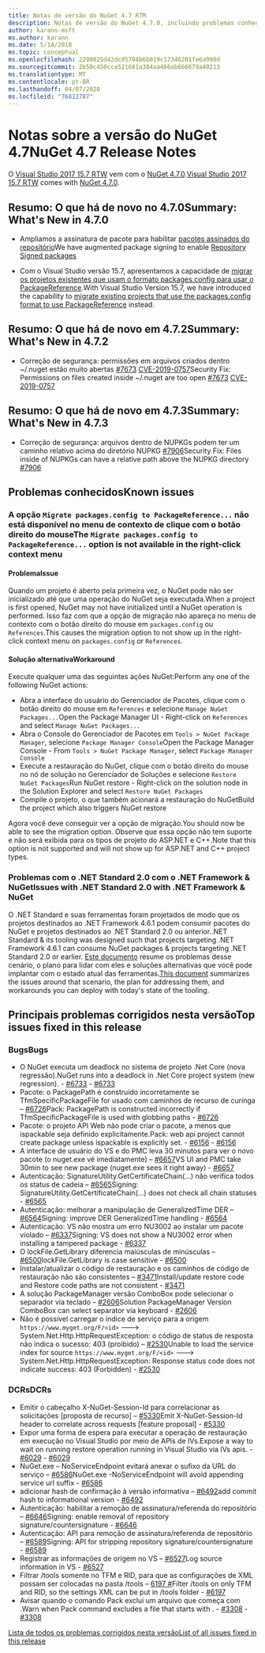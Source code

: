```yaml
---
title: Notas de versão do NuGet 4.7 RTM
description: Notas de versão do NuGet 4.7.0, incluindo problemas conhecidos, correções de bugs, funcionalidades adicionadas e DCRs.
author: karann-msft
ms.author: karann
ms.date: 5/14/2018
ms.topic: conceptual
ms.openlocfilehash: 2290025d42dcd5704b6b019c17346201fe6a990d
ms.sourcegitcommit: 2b50c450cca521681a384aa466ab666679a40213
ms.translationtype: MT
ms.contentlocale: pt-BR
ms.lasthandoff: 04/07/2020
ms.locfileid: "76813787"
---
```

# <a name="nuget-47-release-notes"></a><span data-ttu-id="03eb3-103">Notas sobre a versão do NuGet 4.7</span><span class="sxs-lookup"><span data-stu-id="03eb3-103">NuGet 4.7 Release Notes</span></span>

<span data-ttu-id="03eb3-104">O [Visual Studio 2017 15.7 RTW](https://www.visualstudio.com/news/releasenotes/vs2017-relnotes) vem com o [NuGet 4.7.0](https://dist.nuget.org/win-x86-commandline/v4.7.0/nuget.exe).</span><span class="sxs-lookup"><span data-stu-id="03eb3-104">[Visual Studio 2017 15.7 RTW](https://www.visualstudio.com/news/releasenotes/vs2017-relnotes) comes with [NuGet 4.7.0](https://dist.nuget.org/win-x86-commandline/v4.7.0/nuget.exe).</span></span>

## <a name="summary-whats-new-in-470"></a><span data-ttu-id="03eb3-105">Resumo: O que há de novo no 4.7.0</span><span class="sxs-lookup"><span data-stu-id="03eb3-105">Summary: What's New in 4.7.0</span></span>

* <span data-ttu-id="03eb3-106">Ampliamos a assinatura de pacote para habilitar [pacotes assinados do repositório](https://github.com/NuGet/Home/wiki/Repository-Signatures)</span><span class="sxs-lookup"><span data-stu-id="03eb3-106">We have augmented package signing to enable [Repository Signed packages](https://github.com/NuGet/Home/wiki/Repository-Signatures)</span></span>

* <span data-ttu-id="03eb3-107">Com o Visual Studio versão 15.7, apresentamos a capacidade de [migrar os projetos existentes que usam o formato packages.config para usar o PackageReference](../consume-packages/migrate-packages-config-to-package-reference.md).</span><span class="sxs-lookup"><span data-stu-id="03eb3-107">With Visual Studio Version 15.7, we have introduced the capability to [migrate existing projects that use the packages.config format to use PackageReference](../consume-packages/migrate-packages-config-to-package-reference.md) instead.</span></span>

## <a name="summary-whats-new-in-472"></a><span data-ttu-id="03eb3-108">Resumo: O que há de novo em 4.7.2</span><span class="sxs-lookup"><span data-stu-id="03eb3-108">Summary: What's New in 4.7.2</span></span>

* <span data-ttu-id="03eb3-109">Correção de segurança: permissões em arquivos criados dentro ~/.nuget estão muito abertas [#7673](https://github.com/NuGet/Home/issues/7673) [CVE-2019-0757](https://portal.msrc.microsoft.com/en-us/security-guidance/advisory/CVE-2019-0757)</span><span class="sxs-lookup"><span data-stu-id="03eb3-109">Security Fix: Permissions on files created inside ~/.nuget are too open [#7673](https://github.com/NuGet/Home/issues/7673) [CVE-2019-0757](https://portal.msrc.microsoft.com/en-us/security-guidance/advisory/CVE-2019-0757)</span></span>

## <a name="summary-whats-new-in-473"></a><span data-ttu-id="03eb3-110">Resumo: O que há de novo em 4.7.3</span><span class="sxs-lookup"><span data-stu-id="03eb3-110">Summary: What's New in 4.7.3</span></span>

* <span data-ttu-id="03eb3-111">Correção de segurança: arquivos dentro de NUPKGs podem ter um caminho relativo acima do diretório NUPKG [#7906](https://github.com/NuGet/Home/issues/7906)</span><span class="sxs-lookup"><span data-stu-id="03eb3-111">Security Fix: Files inside of NUPKGs can have a relative path above the NUPKG directory [#7906](https://github.com/NuGet/Home/issues/7906)</span></span>

## <a name="known-issues"></a><span data-ttu-id="03eb3-112">Problemas conhecidos</span><span class="sxs-lookup"><span data-stu-id="03eb3-112">Known issues</span></span>

### <a name="the-migrate-packagesconfig-to-packagereference-option-is-not-available-in-the-right-click-context-menu"></a><span data-ttu-id="03eb3-113">A opção `Migrate packages.config to PackageReference...` não está disponível no menu de contexto de clique com o botão direito do mouse</span><span class="sxs-lookup"><span data-stu-id="03eb3-113">The `Migrate packages.config to PackageReference...` option is not available in the right-click context menu</span></span>

#### <a name="issue"></a><span data-ttu-id="03eb3-114">Problema</span><span class="sxs-lookup"><span data-stu-id="03eb3-114">Issue</span></span>

<span data-ttu-id="03eb3-115">Quando um projeto é aberto pela primeira vez, o NuGet pode não ser inicializado até que uma operação do NuGet seja executada.</span><span class="sxs-lookup"><span data-stu-id="03eb3-115">When a project is first opened, NuGet may not have initialized until a NuGet operation is performed.</span></span> <span data-ttu-id="03eb3-116">Isso faz com que a opção de migração não apareça no menu de contexto com o botão direito do mouse em `packages.config` ou `References`.</span><span class="sxs-lookup"><span data-stu-id="03eb3-116">This causes the migration option to not show up in the right-click context menu on `packages.config` or `References`.</span></span>

#### <a name="workaround"></a><span data-ttu-id="03eb3-117">Solução alternativa</span><span class="sxs-lookup"><span data-stu-id="03eb3-117">Workaround</span></span>

<span data-ttu-id="03eb3-118">Execute qualquer uma das seguintes ações NuGet:</span><span class="sxs-lookup"><span data-stu-id="03eb3-118">Perform any one of the following NuGet actions:</span></span>
* <span data-ttu-id="03eb3-119">Abra a interface do usuário do Gerenciador de Pacotes, clique com o botão direito do mouse em `References` e selecione `Manage NuGet Packages...`</span><span class="sxs-lookup"><span data-stu-id="03eb3-119">Open the Package Manager UI - Right-click on `References` and select `Manage NuGet Packages...`</span></span>
* <span data-ttu-id="03eb3-120">Abra o Console do Gerenciador de Pacotes em `Tools > NuGet Package Manager`, selecione `Package Manager Console`</span><span class="sxs-lookup"><span data-stu-id="03eb3-120">Open the Package Manager Console - From `Tools > NuGet Package Manager`, select `Package Manager Console`</span></span>
* <span data-ttu-id="03eb3-121">Execute a restauração do NuGet, clique com o botão direito do mouse no nó de solução no Gerenciador de Soluções e selecione `Restore NuGet Packages`</span><span class="sxs-lookup"><span data-stu-id="03eb3-121">Run NuGet restore - Right-click on the solution node in the Solution Explorer and select `Restore NuGet Packages`</span></span>
* <span data-ttu-id="03eb3-122">Compile o projeto, o que também acionará a restauração do NuGet</span><span class="sxs-lookup"><span data-stu-id="03eb3-122">Build the project which also triggers NuGet restore</span></span>

<span data-ttu-id="03eb3-123">Agora você deve conseguir ver a opção de migração.</span><span class="sxs-lookup"><span data-stu-id="03eb3-123">You should now be able to see the migration option.</span></span> <span data-ttu-id="03eb3-124">Observe que essa opção não tem suporte e não será exibida para os tipos de projeto do ASP.NET e C++.</span><span class="sxs-lookup"><span data-stu-id="03eb3-124">Note that this option is not supported and will not show up for ASP.NET and C++ project types.</span></span>

### <a name="issues-with-net-standard-20-with-net-framework--nuget"></a><span data-ttu-id="03eb3-125">Problemas com o .NET Standard 2.0 com o .NET Framework & NuGet</span><span class="sxs-lookup"><span data-stu-id="03eb3-125">Issues with .NET Standard 2.0 with .NET Framework & NuGet</span></span>

<span data-ttu-id="03eb3-126">O .NET Standard e suas ferramentas foram projetados de modo que os projetos destinados ao .NET Framework 4.6.1 podem consumir pacotes do NuGet e projetos destinados ao .NET Standard 2.0 ou anterior.</span><span class="sxs-lookup"><span data-stu-id="03eb3-126">.NET Standard & its tooling was designed such that projects targeting .NET Framework 4.6.1 can consume NuGet packages & projects targeting .NET Standard 2.0 or earlier.</span></span> <span data-ttu-id="03eb3-127">[Este documento](https://github.com/dotnet/standard/issues/481) resume os problemas desse cenário, o plano para lidar com eles e soluções alternativas que você pode implantar com o estado atual das ferramentas.</span><span class="sxs-lookup"><span data-stu-id="03eb3-127">[This document](https://github.com/dotnet/standard/issues/481) summarizes the issues around that scenario, the plan for addressing them, and workarounds you can deploy with today's state of the tooling.</span></span>

## <a name="top-issues-fixed-in-this-release"></a><span data-ttu-id="03eb3-128">Principais problemas corrigidos nesta versão</span><span class="sxs-lookup"><span data-stu-id="03eb3-128">Top issues fixed in this release</span></span>

### <a name="bugs"></a><span data-ttu-id="03eb3-129">Bugs</span><span class="sxs-lookup"><span data-stu-id="03eb3-129">Bugs</span></span>

* <span data-ttu-id="03eb3-130">O NuGet executa um deadlock no sistema de projeto .Net Core (nova regressão).</span><span class="sxs-lookup"><span data-stu-id="03eb3-130">NuGet runs into a deadlock in .Net Core project system (new regression).</span></span><span data-ttu-id="03eb3-131"> - [#6733](https://github.com/NuGet/Home/issues/6733)</span><span class="sxs-lookup"><span data-stu-id="03eb3-131"> - [#6733](https://github.com/NuGet/Home/issues/6733)</span></span>
* <span data-ttu-id="03eb3-132">Pacote: o PackagePath é construído incorretamente se TfmSpecificPackageFile for usado com caminhos de recurso de curinga – [#6726](https://github.com/NuGet/Home/issues/6726)</span><span class="sxs-lookup"><span data-stu-id="03eb3-132">Pack: PackagePath is constructed incorrectly if TfmSpecificPackageFile is used with globbing paths - [#6726](https://github.com/NuGet/Home/issues/6726)</span></span>
* <span data-ttu-id="03eb3-133">Pacote: o projeto API Web não pode criar o pacote, a menos que ispackable seja definido explicitamente.</span><span class="sxs-lookup"><span data-stu-id="03eb3-133">Pack: web api project cannot create package unless ispackable is explicitly set.</span></span><span data-ttu-id="03eb3-134"> - [#6156](https://github.com/NuGet/Home/issues/6156)</span><span class="sxs-lookup"><span data-stu-id="03eb3-134"> - [#6156](https://github.com/NuGet/Home/issues/6156)</span></span>
* <span data-ttu-id="03eb3-135">A interface de usuário do VS e do PMC leva 30 minutos para ver o novo pacote (o nuget.exe vê imediatamente) – [#6657](https://github.com/NuGet/Home/issues/6657)</span><span class="sxs-lookup"><span data-stu-id="03eb3-135">VS UI and PMC take 30min to see new package (nuget.exe sees it right away) - [#6657](https://github.com/NuGet/Home/issues/6657)</span></span>
* <span data-ttu-id="03eb3-136">Autenticação: SignatureUtility.GetCertificateChain(...) não verifica todos os status de cadeia – [#6565](https://github.com/NuGet/Home/issues/6565)</span><span class="sxs-lookup"><span data-stu-id="03eb3-136">Signing:  SignatureUtility.GetCertificateChain(...) does not check all chain statuses - [#6565](https://github.com/NuGet/Home/issues/6565)</span></span>
* <span data-ttu-id="03eb3-137">Autenticação: melhorar a manipulação de GeneralizedTime DER – [#6564](https://github.com/NuGet/Home/issues/6564)</span><span class="sxs-lookup"><span data-stu-id="03eb3-137">Signing:  improve DER GeneralizedTime handling - [#6564](https://github.com/NuGet/Home/issues/6564)</span></span>
* <span data-ttu-id="03eb3-138">Autenticação: VS não mostra um erro NU3002 ao instalar um pacote violado – [#6337](https://github.com/NuGet/Home/issues/6337)</span><span class="sxs-lookup"><span data-stu-id="03eb3-138">Signing: VS does not show a NU3002 error when installing a tampered package - [#6337](https://github.com/NuGet/Home/issues/6337)</span></span>
* <span data-ttu-id="03eb3-139">O lockFile.GetLibrary diferencia maiúsculas de minúsculas – [#6500](https://github.com/NuGet/Home/issues/6500)</span><span class="sxs-lookup"><span data-stu-id="03eb3-139">lockFile.GetLibrary is case sensitive - [#6500](https://github.com/NuGet/Home/issues/6500)</span></span>
* <span data-ttu-id="03eb3-140">Instalar/atualizar o código de restauração e os caminhos de código de restauração não são consistentes – [#3471](https://github.com/NuGet/Home/issues/3471)</span><span class="sxs-lookup"><span data-stu-id="03eb3-140">Install/update restore code and Restore code paths are not consistent - [#3471](https://github.com/NuGet/Home/issues/3471)</span></span>
* <span data-ttu-id="03eb3-141">A solução PackageManager versão ComboBox pode selecionar o separador via teclado – [#2606](https://github.com/NuGet/Home/issues/2606)</span><span class="sxs-lookup"><span data-stu-id="03eb3-141">Solution PackageManager Version ComboBox can select separator via keyboard - [#2606](https://github.com/NuGet/Home/issues/2606)</span></span>
* <span data-ttu-id="03eb3-142">Não é possível carregar o índice de serviço para a origem `https://www.myget.org/F/<id>` ---> System.Net.Http.HttpRequestException: o código de status de resposta não indica o sucesso: 403 (proibido) – [#2530](https://github.com/NuGet/Home/issues/2530)</span><span class="sxs-lookup"><span data-stu-id="03eb3-142">Unable to load the service index for source `https://www.myget.org/F/<id>` ---> System.Net.Http.HttpRequestException: Response status code does not indicate success: 403 (Forbidden) - [#2530](https://github.com/NuGet/Home/issues/2530)</span></span>

### <a name="dcrs"></a><span data-ttu-id="03eb3-143">DCRs</span><span class="sxs-lookup"><span data-stu-id="03eb3-143">DCRs</span></span>

* <span data-ttu-id="03eb3-144">Emitir o cabeçalho X-NuGet-Session-Id para correlacionar as solicitações [proposta de recurso] – [#5330](https://github.com/NuGet/Home/issues/5330)</span><span class="sxs-lookup"><span data-stu-id="03eb3-144">Emit X-NuGet-Session-Id header to correlate across requests [feature proposal] - [#5330](https://github.com/NuGet/Home/issues/5330)</span></span>
* <span data-ttu-id="03eb3-145">Expor uma forma de espera para executar a operação de restauração em execução no Visual Studio por meio de APIs de IVs.</span><span class="sxs-lookup"><span data-stu-id="03eb3-145">Expose a way to wait on running restore operation running in Visual Studio via IVs apis.</span></span><span data-ttu-id="03eb3-146"> - [#6029](https://github.com/NuGet/Home/issues/6029)</span><span class="sxs-lookup"><span data-stu-id="03eb3-146"> - [#6029](https://github.com/NuGet/Home/issues/6029)</span></span>
* <span data-ttu-id="03eb3-147">NuGet.exe – NoServiceEndpoint evitará anexar o sufixo da URL do serviço – [#6586](https://github.com/NuGet/Home/issues/6586)</span><span class="sxs-lookup"><span data-stu-id="03eb3-147">NuGet.exe -NoServiceEndpoint will avoid appending service url suffix - [#6586](https://github.com/NuGet/Home/issues/6586)</span></span>
* <span data-ttu-id="03eb3-148">adicionar hash de confirmação à versão informativa – [#6492](https://github.com/NuGet/Home/issues/6492)</span><span class="sxs-lookup"><span data-stu-id="03eb3-148">add commit hash to informational version - [#6492](https://github.com/NuGet/Home/issues/6492)</span></span>
* <span data-ttu-id="03eb3-149">Autenticação: habilitar a remoção de assinatura/referenda do repositório – [#6646](https://github.com/NuGet/Home/issues/6646)</span><span class="sxs-lookup"><span data-stu-id="03eb3-149">Signing:  enable removal of repository signature/countersignature - [#6646](https://github.com/NuGet/Home/issues/6646)</span></span>
* <span data-ttu-id="03eb3-150">Autenticação: API para remoção de assinatura/referenda de repositório – [#6589](https://github.com/NuGet/Home/issues/6589)</span><span class="sxs-lookup"><span data-stu-id="03eb3-150">Signing:  API for stripping repository signature/countersignature - [#6589](https://github.com/NuGet/Home/issues/6589)</span></span>
* <span data-ttu-id="03eb3-151">Registrar as informações de origem no VS – [#6527](https://github.com/NuGet/Home/issues/6527)</span><span class="sxs-lookup"><span data-stu-id="03eb3-151">Log source information in VS - [#6527](https://github.com/NuGet/Home/issues/6527)</span></span>
* <span data-ttu-id="03eb3-152">Filtrar /tools somente no TFM e RID, para que as configurações de XML possam ser colocadas na pasta /tools – [6197 #](https://github.com/NuGet/Home/issues/6197)</span><span class="sxs-lookup"><span data-stu-id="03eb3-152">Filter /tools on only TFM and RID, so the settings XML can be put in /tools folder - [#6197](https://github.com/NuGet/Home/issues/6197)</span></span>
* <span data-ttu-id="03eb3-153">Avisar quando o comando Pack exclui um arquivo que começa com .</span><span class="sxs-lookup"><span data-stu-id="03eb3-153">Warn when Pack command excludes a file that starts with .</span></span><span data-ttu-id="03eb3-154">  - [#3308](https://github.com/NuGet/Home/issues/3308)</span><span class="sxs-lookup"><span data-stu-id="03eb3-154">  - [#3308](https://github.com/NuGet/Home/issues/3308)</span></span>

[<span data-ttu-id="03eb3-155">Lista de todos os problemas corrigidos nesta versão</span><span class="sxs-lookup"><span data-stu-id="03eb3-155">List of all issues fixed in this release</span></span>](https://github.com/NuGet/Home/issues?q=is%3Aissue+is%3Aclosed+milestone%3A%224.7")
